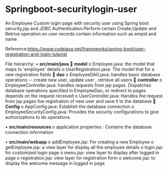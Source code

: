 # Springboot-securitylogin-user

An Employee Custom login page with security user using Spring boot security,jsp and JDBC Authentication.Perform certain Create,Update and Retrive operation 
on user records contain information such as empid and name

Reference:https://www.codejava.net/frameworks/spring-boot/user-registration-and-login-tutorial

File hierarchy:
•	**src/main/java**
 	**model**
  o	Employee.java: the model that maps to 'employee' details
  o	UserRegistration.java: The model that for a new registration fields
 	**dao**
  o	EmployeeDAO.java: handles basic database operations -- create new user, update user , retrieve all users
 	**controller**
  o	EmployeeController.java: handles requests from jsp pages. Dispatches database operations specified in EmployeeDao, or redirect to pages depends on the request received
  o	UserController.java: Handles the request from jsp pages foe registration of new user and save it to the database 
 	**Config**
  o	AppConfig.java: Establish the database connection
  o	EmployeeSecurityConfig.java: Provides the security configurations to give authorizations to do operations.

•	**src/main/resources**
  o	application.properties : Contains the database connection information

•	**src/main/webapp**
  o	addEmployee.jsp: For creating a new Employee
  o	getEmployee.jsp: a view layer for display all the employee details
  o	login.jsp: for customized login page
  o	menu.jsp: view layer to display after logged in page
  o	registration.jsp: view layer for registration form
  o	welcome.jsp: to display the welcome message in logged in page

